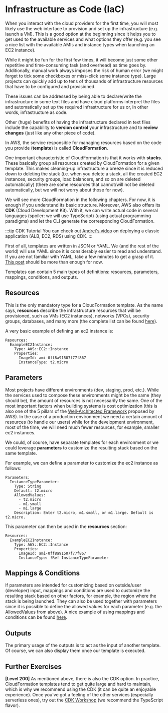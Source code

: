 # Infrastructure as Code (IaC)

When you interact with the cloud providers for the first time, you will most likely use the web interface to provision and set up the infrastructure (e.g. launch a VM). This is a good option at the beginning since it helps you to get used to the available services and what options they offer (e.g. you see a nice list with the available AMIs and instance types when launching an EC2 instance).

While it might be fun for the first few times, it will become just some other repetitive and time-consuming task (and overhead) as time goes by. Additionally, manual work always imposes the risk of human error (we might forget to tick some checkboxes or miss-click some instance type). Large projects can quickly add up to tens of thousands of infrastructure resources that have to be configured and provisioned.

These issues can be addressed by being able to declare/write the infrastructure in some text files and have cloud platforms interpret the files and automatically set up the required infrastructure for us or, in other words, infrastructure as code.

Other (huge) benefits of having the infrastructure declared in text files include the capability to **version control** your infrastructure and to **review changes** (just like any other piece of code).

In AWS, the service responsible for managing resources based on the code you provide (**template**) is called **CloudFormation**.

One important characteristic of CloudFormation is that it works with **stacks**. These basically group all resources created by CloudFormation for a given template. This makes cleaning-up infrastructure a breeze since it is reduced down to deleting the stack (i.e. when you delete a stack, all the created EC2 instances, security groups, load balancers, and so on are deleted automatically) (there are some resources that cannot/will not be deleted automatically, but we will not worry about those for now).

We will see more CloudFormation in the following chapters. For now, it is enough if you understand its basic structure. Moreover, AWS also offers its **CDK** (Cloud Development Kit). With it, we can write actual code in several languages (spoiler: we will use TypeScript) (using actual programming paradigms) and let the CLI generate the corresponding CloudFormation.

:::tip CDK Tutorial
You can check out [Andrei's video](https://www.youtube.com/watch?v=XUSP9_j749Q&ab_channel=AndreiStefanie) on deploying a classic application (ALB, EC2, RDS) using CDK.
:::

First of all, templates are written in JSON or YAML. We (and the rest of the world) will use YAML since it is considerably easier to read and understand. If you are not familiar with YAML, take a few minutes to get a grasp of it. [This post](https://dev.to/paulasantamaria/introduction-to-yaml-125f) should be more than enough for now.

Templates can contain 5 main types of definitions: resources, parameters, mappings, conditions, and outputs.

## Resources

This is the only mandatory type for a CloudFormation template. As the name says, **resources** describe the infrastructure resources that will be provisioned, such as VMs (EC2 instances), networks (VPCs), security groups, databases, and many more (the complete list can be found [here](https://docs.aws.amazon.com/AWSCloudFormation/latest/UserGuide/aws-template-resource-type-ref.html)).

A very basic example of defining an ec2 instance is:

```
Resources:
  ExampleEC2Instance:
    Type: AWS::EC2::Instance
    Properties:
      ImageId: ami-0ff8a91507f77f867
      InstanceType: t2.micro
```

## Parameters

Most projects have different environments (dev, staging, prod, etc.). While the services used to compose these environments might be the same (they should be), the amount of resources is not necessarily the same. One of the most important factors when building systems is cost optimization (this is also one of the 5 pillars of the [Well-Architected Framework](https://wa.aws.amazon.com/wat.pillars.wa-pillars.en.html) proposed by AWS). In the case of a production environment we need a certain amount of resources (to handle our users) while for the development environment, most of the time, we will need much fewer resources, for example, smaller ec2 instances.

We could, of course, have separate templates for each environment or we could leverage **parameters** to customize the resulting stack based on the same template.

For example, we can define a parameter to customize the ec2 instance as follows:

```
Parameters:
  InstanceTypeParameter:
    Type: String
    Default: t2.micro
    AllowedValues:
      - t2.micro
      - m1.small
      - m1.large
    Description: Enter t2.micro, m1.small, or m1.large. Default is t2.micro.
```

This parameter can then be used in the **resources** section:

```
Resources:
  ExampleEC2Instance:
    Type: AWS::EC2::Instance
    Properties:
      ImageId: ami-0ff8a91507f77f867
      InstanceType: !Ref InstanceTypeParameter
```

## Mappings & Conditions

If parameters are intended for customizing based on outside/user (developer) input, mappings and conditions are used to customize the resulting stack based on other factors, for example, the region where the stack is being launched. They can also be used together with parameters since it is possible to define the allowed values for each parameter (e.g. the AllowedValues from above). A nice example of using mappings and conditions can be found [here](https://www.singlestoneconsulting.com/blog/cloudformation-mapping-and-conditionals-making-your-templates-more-universal/).

## Outputs

The primary usage of the outputs is to act as the input of another template. Of course, we can also display them once our template is executed.

## Further Exercises

**[Level 200]** As mentioned above, there is also the CDK option. In practice, CloudFormation templates tend to get quite large and hard to maintain, which is why we recommend using the CDK (it can be quite an enjoyable experience). Once you've got a feeling of the other services (especially serverless ones), try out the [CDK Workshop](https://cdkworkshop.com/15-prerequisites.html) (we recommend the TypeScript flavor).
